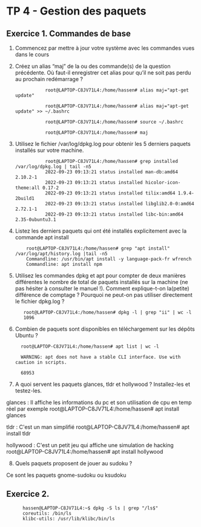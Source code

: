 # TP 4 - Gestion des paquets
## Exercice 1. Commandes de base

1. Commencez par mettre à jour votre système avec les commandes vues dans le cours


2. Créez un alias “maj” de la ou des commande(s) de la question précédente. Où faut-il enregistrer cet
alias pour qu’il ne soit pas perdu au prochain redémarrage ?

                  root@LAPTOP-C8JV71L4:/home/hassen# alias maj="apt-get update"
      
                  root@LAPTOP-C8JV71L4:/home/hassen# alias maj="apt-get update" >> ~/.bashrc
      
                  root@LAPTOP-C8JV71L4:/home/hassen# source ~/.bashrc
      
                  root@LAPTOP-C8JV71L4:/home/hassen# maj

3. Utilisez le fichier /var/log/dpkg.log pour obtenir les 5 derniers paquets installés sur votre machine.

                  root@LAPTOP-C8JV71L4:/home/hassen# grep installed /var/log/dpkg.log | tail -n5
                  2022-09-23 09:13:21 status installed man-db:amd64 2.10.2-1
                  2022-09-23 09:13:21 status installed hicolor-icon-theme:all 0.17-2
                  2022-09-23 09:13:21 status installed tilix:amd64 1.9.4-2build1
                  2022-09-23 09:13:21 status installed libglib2.0-0:amd64 2.72.1-1
                  2022-09-23 09:13:21 status installed libc-bin:amd64 2.35-0ubuntu3.1
                  

4. Listez les derniers paquets qui ont été installés explicitement avec la commande apt install

           root@LAPTOP-C8JV71L4:/home/hassen# grep "apt install" /var/log/apt/history.log |tail -n5
           Commandline: /usr/bin/apt install -y language-pack-fr wfrench
           Commandline: apt install npm


5. Utilisez les commandes dpkg et apt pour compter de deux manières différentes le nombre de total de paquets installés sur la machine (ne pas hésiter à consulter le manuel !). Comment explique-t-on la(petite) différence de comptage ? Pourquoi ne peut-on pas utiliser directement le fichier dpkg.log ?
          
          root@LAPTOP-C8JV71L4:/home/hassen# dpkg -l | grep "ii" | wc -l
          1096
          
 6. Combien de paquets sont disponibles en téléchargement sur les dépôts Ubuntu ?
 
          root@LAPTOP-C8JV71L4:/home/hassen# apt list | wc -l

          WARNING: apt does not have a stable CLI interface. Use with caution in scripts.

          68953
 
7. A quoi servent les paquets glances, tldr et hollywood ? Installez-les et testez-les.

glances : Il affiche les informations du pc et son utilisation de cpu en temp réel par exemple
          root@LAPTOP-C8JV71L4:/home/hassen# apt install glances

tldr :  C'est un man simplifié 
          root@LAPTOP-C8JV71L4:/home/hassen# apt install tldr
          
hollywood : C'est un petit jeu qui affiche une simulation de hacking
          root@LAPTOP-C8JV71L4:/home/hassen# apt install hollywood

8. Quels paquets proposent de jouer au sudoku ? 

Ce sont les paquets gnome-sudoku ou ksudoku

## Exercice 2.

          hassen@LAPTOP-C8JV71L4:~$ dpkg -S ls | grep "/ls$"
          coreutils: /bin/ls
          klibc-utils: /usr/lib/klibc/bin/ls
